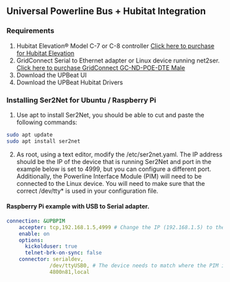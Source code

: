 ## Universal Powerline Bus + Hubitat Integration

### Requirements

1. Hubitat Elevation® Model C-7 or C-8 controller [Click here to purchase for Hubitat Elevation](https://hubitat.com)
3. GridConnect Serial to Ethernet adapter or Linux device running net2ser. [Click here to purchase GridConnect GC-ND-POE-DTE Male](https://www.gridconnect.com/products/netdirect-serial-to-power-over-ethernet-poe-cable)
4. Download the UPBeat UI
5. Download the UPBeat Hubitat Drivers
   
### Installing Ser2Net for Ubuntu / Raspberry Pi

1. Use apt to install Ser2Net, you should be able to cut and paste the following commands:

```bash
sudo apt update
sudo apt install ser2net
```


2. As root, using a text editor, modify the /etc/ser2net.yaml.
   The IP address should be the IP of the device that is running Ser2Net and port in the example below is set to 4999, but you can configure a different port. Additionally, the Powerline Interface Module (PIM) will need to be connected to the Linux device. You will need to make sure that the correct /dev/tty* is used in your configuration file. 

#### Raspberry Pi example with USB to Serial adapter.
```yaml
connection: &UPBPIM
    accepter: tcp,192.168.1.5,4999 # Change the IP (192.168.1.5) to the current system IP and port (4999) can remain the same or be changed
    enable: on
    options:
      kickolduser: true
      telnet-brk-on-sync: false
    connector: serialdev,
              /dev/ttyUSB0, # The device needs to match where the PIM is attached. 
              4800n81,local
```
